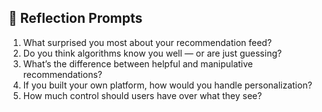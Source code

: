## 🌱 Reflection Prompts

1. What surprised you most about your recommendation feed?
2. Do you think algorithms know you well — or are just guessing?
3. What’s the difference between helpful and manipulative recommendations?
4. If you built your own platform, how would you handle personalization?
5. How much control should users have over what they see?
